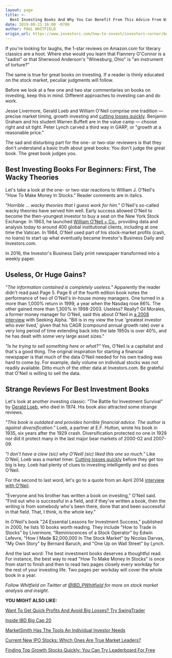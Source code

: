 ```yaml
---
layout: page
title: >-
  Best Investing Books And Why You Can Benefit From This Advice From William O'Neil
date: 2019-08-21 16:00 -0700
author: PAUL WHITFIELD
origin_url: https://www.investors.com/how-to-invest/investors-corner/best-investing-books-stock-market-benefit-advice-william-oneil/
---
```


If you're looking for laughs, the 1-star reviews on Amazon.com for literary classics are a hoot. Where else would you learn that Flannery O'Connor is a "sadist" or that Sherwood Anderson's "Winesburg, Ohio" is "an instrument of torture?"

The same is true for great books on investing. If a reader is thinly educated on the stock market, peculiar judgments will follow.

Before we look at a few one and two star commentaries on books on investing, keep this in mind. Different approaches to investing can and do work.

Jesse Livermore, Gerald Loeb and William O'Neil comprise one tradition — precise market timing, growth investing and [cutting losses quickly](https://www.investors.com/how-to-invest/investors-corner/still-the-no-1-rule-for-stock-investors-always-cut-your-losses-short/). Benjamin Graham and his student Warren Buffett are in the value camp — choose right and sit tight. Peter Lynch carved a third way in GARP, or "growth at a reasonable price."

The sad and disturbing part for the one- or two-star reviewers is that they don't understand a basic truth about great books: You don't judge the great book. The great book judges you.

## Best Investing Books For Beginners: First, The Wacky Theories

Let's take a look at the one- or two-star reactions to William J. O'Neil's "How To Make Money In Stocks." Reader comments are in italics.

_"Horrible … wacky theories that I guess work for him."_ O'Neil's so-called wacky theories have served him well. Early success allowed O'Neil to become the then-youngest investor to buy a seat on the New York Stock Exchange. In 1963, he launched [William O'Neil + Co.](https://www.williamoneil.com/about-us/50-year-heritage/1960/), providing data and analysis today to around 400 global institutional clients, including at one time the Vatican. In 1984, O'Neil used part of his stock-market profits (cash, no loans) to start up what eventually became Investor's Business Daily and Investors.com.

In 2016, the Investor's Business Daily print newspaper transformed into a weekly paper.

## Useless, Or Huge Gains?

_"The information contained is completely useless."_ Apparently the reader didn't read past Page 5. Page 6 of the fourth edition book notes the performance of two of O'Neil's in-house money managers. One turned in a more than 1,000% return in 1999, a year when the Nasdaq rose 86%. The other gained more than 1,300% in 1998-2003. Useless? Really? Gil Morales, a former money manager for O'Neil, said this about O'Neil in [a 2008 interview](https://seekingalpha.com/article/83581-buffett-lynch-morales-q-and-a-with-gil-morales) with Seeking Alpha. "Bill is in my view the true 'greatest investor who ever lived,' given that his CAGR (compound annual growth rate) over a very long period of time extending back into the late 1950s is over 40%, and he has dealt with some very large asset sizes."

_"Is he trying to sell something here or what?"_ Yes, O'Neil is a capitalist and that's a good thing. The original inspiration for starting a financial newspaper is that much of the data O'Neil needed for his own trading was hard to come by. For example, daily volume on individual stocks was not readily available. Ditto much of the other data at Investors.com. Be grateful that O'Neil is willing to sell the data.

## Strange Reviews For Best Investment Books

Let's look at another investing classic: "The Battle for Investment Survival" by [Gerald Loeb](https://www.investors.com/news/management/leaders-and-success/why-gerald-loebs-battle-for-investment-survival-rings-true-in-todays-markets/), who died in 1974. His book also attracted some strange reviews.

*"This book is outdated and provides horrible financial advice. The author is against diversification."* Loeb, a partner at E.F. Hutton, wrote his book in 1935, six years after the 1929 crash. Diversification protected no one in 1929 nor did it protect many in the last major bear markets of 2000-02 and 2007-09.

_"I don't have a clew (sic) why O'Neill (sic) liked this one so much."_ Like O'Neil, Loeb was a market timer. [Cutting losses quickly](https://www.investors.com/how-to-invest/investors-corner/still-the-no-1-rule-for-stock-investors-always-cut-your-losses-short/) before they get too big is key. Loeb had plenty of clues to investing intelligently and so does O'Neil.

For the second to last word, let's go to a quote from an April 2014 [interview with O'Neil](https://www.investors.com/news/management/leaders-and-success/bill-oneil-ibd-founder-and-stock-investor-success-tips/).

"Everyone and his brother has written a book on investing," O'Neil said. "Find out who is successful in a field, and if they've written a book, then the writing is from somebody who's been there, done that and been successful in that field. That, I think, is the whole key."

In O'Neil's book "24 Essential Lessons for Investment Success," published in 2000, he lists 10 books worth reading. They include "How to Trade in Stocks" by Livermore, "Reminiscences of a Stock Operator" by Edwin Lefevre, "How I Made \$2,000,000 In The Stock Market" by Nicolas Darvas, "My Own Story" by Bernard Baruch, and "One Up on Wall Street" by Lynch.

And the last word: The best investment books deserves a thoughtful read. For instance, the best way to read "How To Make Money In Stocks" is once from start to finish and then to read two pages closely every workday for the rest of your investing life. Two pages per workday will cover the whole book in a year.

_Follow Whitfield on Twitter at [@IBD_PWhitfield](https://twitter.com/IBD_Pwhitfield) for more on stock market analysis and insight._

**YOU MIGHT ALSO LIKE:**

[Want To Get Quick Profits And Avoid Big Losses? Try SwingTrader](https://www.investors.com/product/swingtrader/?artProdLink=Swingtrader)

[Inside IBD Big Cap 20](https://research.investors.com/stock-lists/big-cap-20/)

[MarketSmith Has The Tools An Individual Investor Needs](https://www.investors.com/product/marketsmith/)

[Current New IPO Stocks: Which Ones Are True Market Leaders?](https://research.investors.com/stock-lists/ipo-leaders/)

[Finding Top Growth Stocks Quickly: You Can Try Leaderboard For Free](https://www.investors.com/product/leaderboard/)
